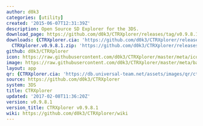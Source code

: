 ```yaml
---
author: d0k3
categories: [utility]
created: '2015-06-07T12:31:39Z'
description: Open Source SD Explorer for the 3DS.
download_page: https://github.com/d0k3/CTRXplorer/releases/tag/v0.9.8.1
downloads: {CTRXplorer.cia: 'https://github.com/d0k3/CTRXplorer/releases/download/v0.9.8.1/CTRXplorer.cia',
  CTRXplorer.v0.9.8.1.zip: 'https://github.com/d0k3/CTRXplorer/releases/download/v0.9.8.1/CTRXplorer.v0.9.8.1.zip'}
github: d0k3/CTRXplorer
icon: https://raw.githubusercontent.com/d0k3/CTRXplorer/master/meta/icon.png
image: https://raw.githubusercontent.com/d0k3/CTRXplorer/master/meta/banner.png
layout: app
qr: {CTRXplorer.cia: 'https://db.universal-team.net/assets/images/qr/ctrxplorer.cia.png'}
source: https://github.com/d0k3/CTRXplorer
system: 3DS
title: CTRXplorer
updated: '2017-02-08T11:36:20Z'
version: v0.9.8.1
version_title: CTRXplorer v0.9.8.1
wiki: https://github.com/d0k3/CTRXplorer/wiki
---
```

